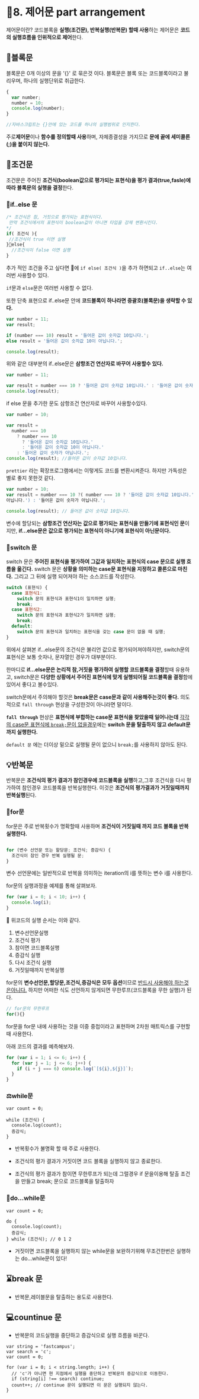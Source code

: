 # 🎈8. 제어문 part arrangement

제어문이란? 코드블록을 **실행(조건문), 반복실행(반복문) 할때 사용**하는 제어문은 **코드의 실행흐름을 인위적으로 제어**한다.

## 🔎블록문

블록문은 0개 이상의 문을 '{}' 로 묶은것 이다. 블록문은 블록 또는 코드블록이라고 불리우며,
하나의 실행단위로 취급한다.

```javascript
{
  var number;
  number = 10;
  console.log(number);
}

//자바스크립트는 {}안에 있는 코드를 하나의 실행범위로 인지한다.
```

주로**제어문**이나 **함수를 정의할때 사용**하며, 자체종결성을 가지므로 **문에 끝에 세미콜론(;)을 붙이지 않는다.**

## 📌조건문

조건문은 주어진 **조건식(boolean값으로 평가되는 표현식)을 평가 결과(true,fasle)에 따라 블록문의 실행을 결정**한다.

### 🧱if..else 문

```JAVASCRIPT
/* 조건식은 참, 거짓으로 평가되는 표현식이다.
 만약 조건식에서의 표현식이 boolean값이 아니면 타입을 강제 변환시킨다.
*/
if( 조건식 ){
 //조건식이 true 이면 실행
}🦺else{
  //조건식이 false 이면 실행
}
```

추가 적인 조건을 주고 싶다면 🦺에 `if else( 조건식 )`을 추가 하면되고 `if..else`는 여러번 사용할수 있다.

`if`문과 `else`문은 여러번 사용할 수 없다.

또한 단축 표현으로 if..else문 안에 **코드블록이 하나라면 중괄호(블록문)을 생략할 수 있다.**

```javascript
var number = 11;
var result;

if (number === 10) result = '들어온 값이 숫자값 10입니다.';
else result = '들어온 값이 숫자값 10이 아닙니다.';

console.log(result);
```

위와 같은 대부분의 if..else문은 **삼항조건 연산자로 바꾸어 사용할수 있다.**

```javascript
var number = 11;

var result = number === 10 ? '들어온 값이 숫자값 10입니다.' : '들어온 값이 숫자값 10이 아닙니다.';
console.log(result);
```

if else 문을 추가한 문도 삼항조건 연산자로 바꾸어 사용할수있다.

```javascript
var number = 10;

var result =
  number === 10
    ? number === 10
      ? '들어온 값이 숫자값 10입니다.'
      : '들어온 값이 숫자값 10이 아닙니다.'
    : '들어온 값이 숫자가 아닙니다.';
console.log(result); //들어온 값이 숫자값 10입니다.
```

`prettier` 라는 확장프로그램에서는 이렇게도 코드를 변환시켜준다.
하지만 가독성은 별로 좋지 못한것 같다.

```javascript
var number = 10;
var result = number === 10 ?( number === 10 ? '들어온 값이 숫자값 10입니다.' : '들어온 값이 숫자값 10이
아닙니다.') : '들어온 값이 숫자가 아닙니다.';

console.log(result); // 들어온 값이 숫자값 10입니다.
```

변수에 할당되는 **삼항조건 연산자는 값으로 평가되는 표현식을 만들기에 표현식인 문**이지만,
**if...else문은 값으로 평가되는 표현식이 아니기에 표현식이 아닌문이다.**

### 🔨switch 문

switch 문은 **주어진 표현식을 평가하여 그값과 일치하는 표현식의 case 문으로 실행 흐름을 옮긴다.**
switch 문은 **상황을 의미하는 case문 표현식을 지정하고 콜론으로 마친다.** 그리고 그 뒤에 실행 되어져야 하는 소스코드를 작성한다.

```javascript
switch (표현식) {
  case 표현식1:
    switch 문의 표현식과 표현식1이 일치하면 실행;
    break;
  case 표현식2:
    switch 문의 표현식과 표현식2가 일치하면 실행;
    break;
  default:
    switch 문의 표현식과 일치하는 표현식을 갖는 case 문이 없을 때 실행;
}
```

위에서 살펴본 if...else문의 조건식은 불리언 값으로 평가되어져야하지만, switch문의 표현식은 보통 숫자나, 문자열인 경우가 대부분이다.

한마디로 **if...else문은 논리적 참,거짓을 평가하여 실행할 코드블록을 결정**할때 유용하고, switch문은 **다양한 상황에서 주어진 표현식에 맞게 실행되어질 코드블록을 결정**함에 있어서 좋다고 볼수있다.

switch문에서 주의해야 할것은 **break문은 case문과 같이 사용해주는것이 좋다.**
의도적으로 `fall through` 현상을 구성한것이 아니라면 말이다.

**`fall through`** 현상은 **표현식에 부합하는 case문 표현식을 찾았을때 일어나는데** <u>각각의 case문 표현식에
`break;`문이 없을경우</u>에는 **switch 문을 탈출하지 않고 default문까지 실행한다.**

`default 문` 에는 더이상 밑으로 실행될 문이 없으니 `break;`를 사용하지 않아도 된다.

## 💡반복문

반복문은 **조건식의 평가 결과가 참인경우에 코드블록을 실행**하고,그후 조건식을 다시 평가하여 참인경우 코드블록을 반복실행한다. 이것은 **조건식의 평가결과가 거짓일때까지 반복실행**된다.

### 🔗for문

for문은 주로 반복횟수가 명확할때 사용하며 **조건식이 거짓일때 까지 코드 블록을 반복 실행한다.**

```JAVASCRIPT

for (변수 선언문 또는 할당문; 조건식; 증감식) {
  조건식이 참인 경우 반복 실행될 문;
}
```

변수 선언문에는 일반적으로 반복을 의미하는 iteration의 i를 뜻하는 변수 i를 사용한다.

for문의 실행과정을 예제를 통해 살펴보자.

```javascript
for (var i = 0; i < 10; i++) {
  console.log(i);
}
```

🧨 위코드의 실행 순서는 이와 같다.

1. 변수선언문실행
2. 조건식 평가
3. 참이면 코드블록실행
4. 증감식 실행
5. 다시 조건식 실행
6. 거짓일때까지 반복실행

for문의 **변수선언문,할당문,조건식,증감식은 모두 옵션**이므로 <u>반드시 사용해야 하는것은아니다.</u>
하지만 어떠한 식도 선언하지 않게되면 무한루프(코드블록을 무한 실행)가 된다.

```javascript
// for문의 무한루프
for(){}
```

for문을 for문 내에 사용하는 것을 이중 중첩이라고 표현하며 2차원 매트릭스를 구현할때 사용한다.

아래 코드의 결과를 예측해보자.

```javascript
for (var i = 1; i <= 6; i++) {
  for (var j = 1; j <= 6; j++) {
    if (i + j === 6) console.log(`[${i},${j}]`);
  }
}
```

### ⚖while문

```
var count = 0;

while (조건식) {
  console.log(count);
  증감식;
}
```

- 반복횟수가 불명확 할 때 주로 사용한다.

- 조건식의 평가 결과가 거짓이면 코드 블록을 실행하지 않고 종료한다.

- 조건식의 평가 결과가 참이면 무한루프가 되는데 그럴경우 if 문을이용해 탈출 조건을 만들고 break; 문으로 코드블록을 탈출하자

### 🔖do...while문

```
var count = 0;

do {
  console.log(count);
  증감식;
} while (조건식); // 0 1 2
```

- 거짓이면 코드블록을 실행하지 않는 while문을 보완하기위해 무조건한번은 실행하는 do...while문이 있다!

## ⌛break 문

- 반복문,레이블문을 탈출하는 용도로 사용한다.

## 💻countinue 문

- 반복문의 코드실행을 중단하고 증감식으로 실행 흐름을 바꾼다.

```
var string = 'fastcampus';
var search = 'c';
var count = 0;

for (var i = 0; i < string.length; i++) {
  // 'c'가 아니면 현 지점에서 실행을 중단하고 반복문의 증감식으로 이동한다.
  if (string[i] !== search) continue;
  count++; // continue 문이 실행되면 이 문은 실행되지 않는다.
}
```
